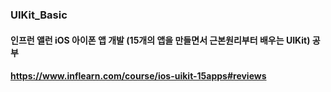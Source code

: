 ### UIKit_Basic
#### 인프런 앨런 iOS 아이폰 앱 개발 (15개의 앱을 만들면서 근본원리부터 배우는 UIKit) 공부
#### https://www.inflearn.com/course/ios-uikit-15apps#reviews
